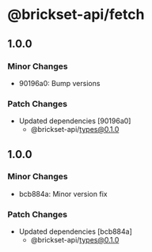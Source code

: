 # @brickset-api/fetch

## 1.0.0

### Minor Changes

- 90196a0: Bump versions

### Patch Changes

- Updated dependencies [90196a0]
  - @brickset-api/types@0.1.0

## 1.0.0

### Minor Changes

- bcb884a: Minor version fix

### Patch Changes

- Updated dependencies [bcb884a]
  - @brickset-api/types@0.1.0
